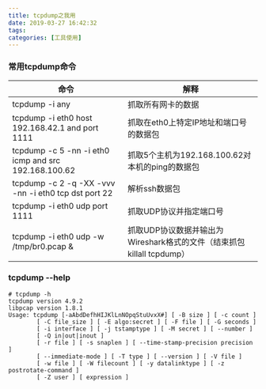 ```yaml
---
title: tcpdump之我用
date: 2019-03-27 16:42:32
tags:
categories: [工具使用]
---
```

### 常用tcpdump命令

| 命令 | 解释 |
| --- | --- |
| tcpdump -i any | 抓取所有网卡的数据 |
| tcpdump -i eth0 host 192.168.42.1 and port 1111 | 抓取在eth0上特定IP地址和端口号的数据包 |
| tcpdump -c 5 -nn -i eth0 icmp and src 192.168.100.62 | 抓取5个主机为192.168.100.62对本机的ping的数据包 |
| tcpdump -c 2 -q -XX -vvv -nn -i eth0 tcp dst port 22 | 解析ssh数据包 |
| tcpdump -i eth0 udp port 1111 | 抓取UDP协议并指定端口号 |
| tcpdump -i eth0 udp -w /tmp/br0.pcap & | 抓取UDP协议数据并输出为Wireshark格式的文件（结束抓包killall tcpdump） |

<!--more-->
### tcpdump --help
```
# tcpdump -h
tcpdump version 4.9.2
libpcap version 1.8.1
Usage: tcpdump [-aAbdDefhHIJKlLnNOpqStuUvxX#] [ -B size ] [ -c count ]
		[ -C file_size ] [ -E algo:secret ] [ -F file ] [ -G seconds ]
		[ -i interface ] [ -j tstamptype ] [ -M secret ] [ --number ]
		[ -Q in|out|inout ]
		[ -r file ] [ -s snaplen ] [ --time-stamp-precision precision ]
		[ --immediate-mode ] [ -T type ] [ --version ] [ -V file ]
		[ -w file ] [ -W filecount ] [ -y datalinktype ] [ -z postrotate-command ]
		[ -Z user ] [ expression ]
```